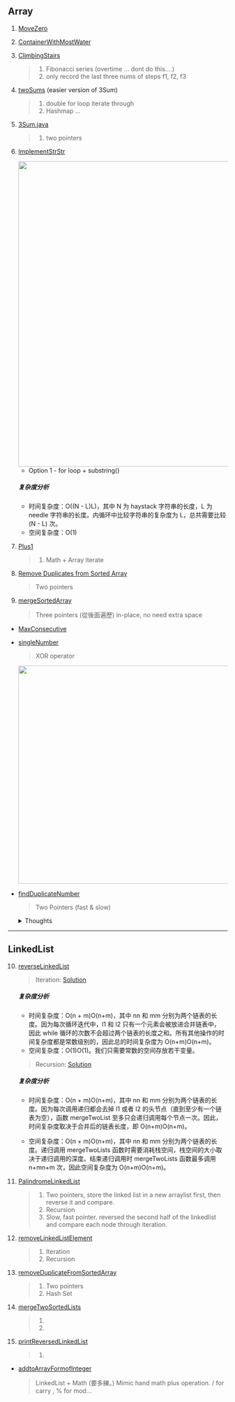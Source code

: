 Array
------

1. [MoveZero](./Array/MoveZero.java)

2. [ContainerWithMostWater](./Array/ContainerWithMostWater.java)

3. [ClimbingStairs](./Array/ClimbingStairs.java)  
	> 1. Fibonacci series (overtime ... dont do this....)  
	> 2. only record the last three nums of steps f1, f2, f3   

4. [twoSums](./Array/twoSums.java) (easier version of 3Sum)  
	> 1. double for loop iterate through  
	> 2. Hashmap ...  

5. [3Sum.java](./Array/3Sum.java)
	> 1. two pointers 

6. [ImplementStrStr](./Array/ImplementStrStr.java)

	<center>
	<img src="https://pic.leetcode-cn.com/Figures/28/substrings.png" width="700" >	
	</center>

	* Option 1 - for loop + substring()

	##### 复杂度分析

	* 时间复杂度：O((N - L)L)，其中 N 为 haystack 字符串的长度，L 为 needle 字符串的长度。内循环中比较字符串的复杂度为 L，总共需要比较 (N - L) 次。
	* 空间复杂度：O(1)

7. [Plus1](./Array/plus1.java)  
	> 1. Math + Array iterate

8. [Remove Duplicates from Sorted Array](./Array/removeDuplicateFromSortedArray.java)  
	> Two pointers 

9. [mergeSortedArray](./Array/mergeSortedArray.java)  
	> Three pointers (從後面遍歷) in-place, no need extra space

* [MaxConsecutive](./Array/MaxConsecutive.java)  
	> 

* [singleNumber](./Array/singleNumber.java)
	>  XOR operator
	<center>
	<img src="https://user-images.githubusercontent.com/45359868/113499981-11e25c80-954d-11eb-8ca4-2b88ac2e0854.png" width="500">	
	</center>
* [findDuplicateNumber](./Array/findDuplicateNumber.java)
	> Two Pointers (fast & slow)

	<details>
	<summary>Thoughts</summary>
	<center>
	<img src="https://user-images.githubusercontent.com/45359868/113513582-fe5ee200-959c-11eb-8bf5-c563c4cdbbd6.png" width="600">	
	</center>	
	</details>
	

-----------------------------------------------------------------------------------------------------------------

LinkedList
------

10. [reverseLinkedList](./linkedList/reverseLinkedList.java)  
	> Iteration: [Solution](https://leetcode-cn.com/problems/reverse-linked-list/solution/dong-hua-yan-shi-206-fan-zhuan-lian-biao-by-user74/)  

	##### 复杂度分析

	* 时间复杂度：O(n + m)O(n+m)，其中 nn 和 mm 分别为两个链表的长度。因为每次循环迭代中，l1 和 l2 只有一个元素会被放进合并链表中， 因此 while 循环的次数不会超过两个链表的长度之和。所有其他操作的时间复杂度都是常数级别的，因此总的时间复杂度为 O(n+m)O(n+m)。
	* 空间复杂度：O(1)O(1)。我们只需要常数的空间存放若干变量。

	> Recursion: [Solution](https://mp.weixin.qq.com/s?__biz=MzAxODQxMDM0Mw==&mid=2247484467&idx=1&sn=beb3ae89993b812eeaa6bbdeda63c494&chksm=9bd7fa3baca0732dc3f9ae9202ecaf5c925b4048514eeca6ac81bc340930a82fc62bb67681fa&scene=21#wechat_redirect)
	##### 复杂度分析
	* 时间复杂度：O(n + m)O(n+m)，其中 nn 和 mm 分别为两个链表的长度。因为每次调用递归都会去掉 l1 或者 l2 的头节点（直到至少有一个链表为空），函数 mergeTwoList 至多只会递归调用每个节点一次。因此，时间复杂度取决于合并后的链表长度，即 O(n+m)O(n+m)。

	* 空间复杂度：O(n + m)O(n+m)，其中 nn 和 mm 分别为两个链表的长度。递归调用 mergeTwoLists 函数时需要消耗栈空间，栈空间的大小取决于递归调用的深度。结束递归调用时 mergeTwoLists 函数最多调用 n+mn+m 次，因此空间复杂度为 O(n+m)O(n+m)。

11. [PalindromeLinkedList](./linkedList/palindromeLinkedList.java)  
	> 1. Two pointers, store the linked list in a new arraylist first, then reverse it and compare.
	> 2. Recursion
	> 3. Slow, fast pointer. reversed the second half of the linkedlist and compare each node through iteration.

12. [removeLinkedListElement](./linkedList/removeLinkedListElement.java)  
	> 1. Iteration
	> 2. Recursion

13. [removeDuplicateFromSortedArray](./linkedList/removeDuplicateFromSortedArray.java)  
	> 1. Two pointers  
	> 2. Hash Set

14. [mergeTwoSortedLists](./linkedList/mergeTwoSortedList.java)  
	> 1. 
	> 2. 

15. [printReversedLinkedList](./linkedList/printReversedLinkedList.java)  
	> 1. 

* [addtoArrayFormofInteger](./Array/addtoArrayFormofInteger.java)
	> LinkedList + Math (要多練。) Mimic hand math plus operation. 
	> / for carry , % for mod...

